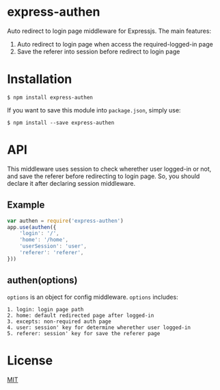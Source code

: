 # express-authen
Auto redirect to login page middleware for Expressjs. The main features:

1. Auto redirect to login page when access the required-logged-in page
2. Save the referer into session before redirect to login page

# Installation

```
$ npm install express-authen
```

If you want to save this module into `package.json`, simply use:

```
$ npm install --save express-authen
```

# API
This middleware uses session to check wherether user logged-in or not, and save the referer before redirecting to login page. So, you should declare it after declaring session middleware.

## Example

```javascript
var authen = require('express-authen')
app.use(authen({
    'login': '/',
    'home': '/home',
    'userSession': 'user',
    'referer': 'referer',
}))

```

## authen(options)
`options` is an object for config middleware. `options` includes:

    1. login: login page path
    2. home: default redirected page after logged-in
    3. excepts: non-required auth page
    4. user: session' key for determine wherether user logged-in
    5. referer: session' key for save the referer page

# License
[MIT](https://github.com/dominhhai/express-authen/blob/master/LICENSE)
